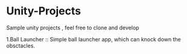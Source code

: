 # Unity-Projects
Sample unity projects , feel free to clone and develop

1.Ball Launcher :: Simple ball launcher app, which can knock down the obsctacles.
